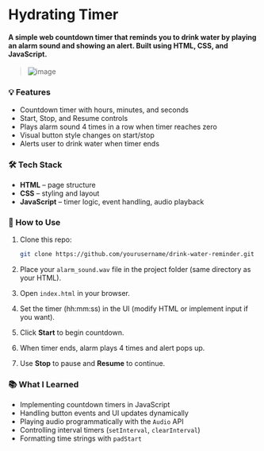 # Hydrating Timer
#### A simple web countdown timer that reminds you to drink water by playing an alarm sound and showing an alert. Built using **HTML**, **CSS**, and **JavaScript**.

> ![image](https://github.com/user-attachments/assets/9d87bfed-a835-45a0-b1af-f4c28e25ec08)


### 💡 Features

* Countdown timer with hours, minutes, and seconds
* Start, Stop, and Resume controls
* Plays alarm sound 4 times in a row when timer reaches zero
* Visual button style changes on start/stop
* Alerts user to drink water when timer ends

### 🛠️ Tech Stack

* **HTML** – page structure
* **CSS** – styling and layout
* **JavaScript** – timer logic, event handling, audio playback

### 🚀 How to Use

1. Clone this repo:

   ```bash
   git clone https://github.com/yourusername/drink-water-reminder.git
   ```
2. Place your `alarm_sound.wav` file in the project folder (same directory as your HTML).
3. Open `index.html` in your browser.
4. Set the timer (hh\:mm\:ss) in the UI (modify HTML or implement input if you want).
5. Click **Start** to begin countdown.
6. When timer ends, alarm plays 4 times and alert pops up.
7. Use **Stop** to pause and **Resume** to continue.

### 📚 What I Learned

* Implementing countdown timers in JavaScript
* Handling button events and UI updates dynamically
* Playing audio programmatically with the `Audio` API
* Controlling interval timers (`setInterval`, `clearInterval`)
* Formatting time strings with `padStart`
